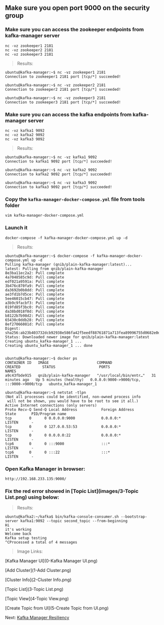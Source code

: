 ## Make sure you open port 9000 on the security group

### Make sure you can access the zookeeper endpoints from kafka-manager server
```
nc -vz zookeeper1 2181
nc -vz zookeeper2 2181
nc -vz zookeeper3 2181
```

> Results:
```
ubuntu@kafka-manager:~$ nc -vz zookeeper1 2181
Connection to zookeeper1 2181 port [tcp/*] succeeded!

ubuntu@kafka-manager:~$ nc -vz zookeeper2 2181
Connection to zookeeper2 2181 port [tcp/*] succeeded!

ubuntu@kafka-manager:~$ nc -vz zookeeper3 2181
Connection to zookeeper3 2181 port [tcp/*] succeeded!
```

### Make sure you can access the kafka endpoints from kafka-manager server
```
nc -vz kafka1 9092
nc -vz kafka2 9092
nc -vz kafka3 9092
```

> Results:
```
ubuntu@kafka-manager:~$ nc -vz kafka1 9092
Connection to kafka1 9092 port [tcp/*] succeeded!

ubuntu@kafka-manager:~$ nc -vz kafka2 9092
Connection to kafka2 9092 port [tcp/*] succeeded!

ubuntu@kafka-manager:~$ nc -vz kafka3 9092
Connection to kafka3 9092 port [tcp/*] succeeded!
```

### Copy the `kafka-manager-docker-compose.yml` file from tools folder
`vim kafka-manager-docker-compose.yml`

### Launch it
`docker-compose -f kafka-manager-docker-compose.yml up -d`

> Results:
```
ubuntu@kafka-manager:~$ docker-compose -f kafka-manager-docker-compose.yml up -d
Pulling kafka-manager (qnib/plain-kafka-manager:latest)...
latest: Pulling from qnib/plain-kafka-manager
8e3ba11ec2a2: Pull complete
4a7048585c9d: Pull complete
edf021a9591a: Pull complete
3b476c870fa9: Pull complete
da3692b0b8dd: Pull complete
ae3fd1b7d5ce: Pull complete
5ee46015cb47: Pull complete
a3b9c9facbf3: Pull complete
019fd85f3bc0: Pull complete
da38bd018f0d: Pull complete
b8122b7b98d2: Pull complete
65430c0ddb28: Pull complete
8ef27066081d: Pull complete
Digest: sha256:ab23b403732dcb92938e586fa42f5eedf88761871a713fea89996755d0682e0d
Status: Downloaded newer image for qnib/plain-kafka-manager:latest
Creating ubuntu_kafka-manager_1 ...
Creating ubuntu_kafka-manager_1 ... done


ubuntu@kafka-manager:~$ docker ps
CONTAINER ID   IMAGE                      COMMAND                  CREATED          STATUS                    PORTS                                       NAMES
a9c43fbde915   qnib/plain-kafka-manager   "/usr/local/bin/entr…"   31 minutes ago   Up 5 minutes (healthy)   0.0.0.0:9000->9000/tcp, :::9000->9000/tcp   ubuntu_kafka-manager_1

ubuntu@kafka-manager:~$ netstat -tlpn
(Not all processes could be identified, non-owned process info
 will not be shown, you would have to be root to see it all.)
Active Internet connections (only servers)
Proto Recv-Q Send-Q Local Address           Foreign Address         State       PID/Program name
tcp        0      0 0.0.0.0:9000            0.0.0.0:*               LISTEN      -
tcp        0      0 127.0.0.53:53           0.0.0.0:*               LISTEN      -
tcp        0      0 0.0.0.0:22              0.0.0.0:*               LISTEN      -
tcp6       0      0 :::9000                 :::*                    LISTEN      -
tcp6       0      0 :::22                   :::*                    LISTEN      -
```

### Open Kafka Manager in browser:
`http://192.168.233.135:9000/`


### Fix the red error showed in [Topic List](images/3-Topic List.png) using below:

> Results:
```
ubuntu@kafka2:~/kafka$ bin/kafka-console-consumer.sh --bootstrap-server kafka1:9092 --topic second_topic --from-beginning
Hi
it's working
Welcome back
Kafka setup testing
^CProcessed a total of 4 messages
```

> Image Links:

[Kafka Manager UI](0-Kafka Manager UI.png)

[Add Cluster](1-Add Cluster.png)

[Cluster Info](2-Cluster Info.png)

[Topic List](3-Topic List.png)

[Topic View](4-Topic View.png)

[Create Topic from UI](5-Create Topic from UI.png)


Next: [Kafka Manager Resiliency](10-test-kafka-resiliency.md)
